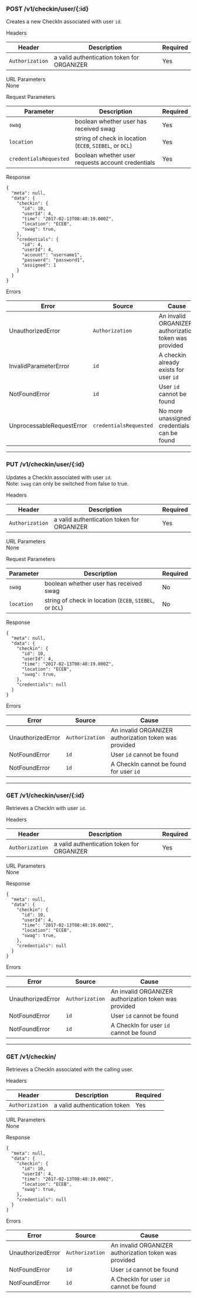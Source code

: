 ### POST /v1/checkin/user/{:id} 
Creates a new CheckIn associated with user `id`.

Headers <br />

| Header        | Description           | Required  |
| ------------- | --------------------- | --------- |
| `Authorization` | a valid authentication token for ORGANIZER| Yes |

URL Parameters <br />
None

Request Parameters <br />

| Parameter        | Description           | Required  |
| ---------------- | --------------------- | --------- |
| `swag` | boolean whether user has received swag | Yes |
| `location` | string of check in location (`ECEB`, `SIEBEL`, or `DCL`) | Yes |
| `credentialsRequested` | boolean whether user requests account credentials | Yes |


Response <br />
```
{
  "meta": null,
  "data": {
    "checkin": {
      "id": 10,
      "userId": 4,
      "time": "2017-02-13T08:48:19.000Z",
      "location": "ECEB",
      "swag": true,
    },
    "credentials": {
      "id": 4,
      "userId": 4,
      "account": "username1",
      "password": "password1",
      "assigned": 1
    }
  }
}
```
Errors <br />

| Error        | Source           | Cause  |
| ---------------- | --------------------- | --------- |
| UnauthorizedError | `Authorization` | An invalid ORGANIZER authorization token was provided |
| InvalidParameterError | `id` | A checkin already exists for user `id` |
| NotFoundError | `id` | User `id` cannot be found |
| UnprocessableRequestError | `credentialsRequested` | No more unassigned credentials can be found |

---

### PUT /v1/checkin/user/{:id} 
Updates a CheckIn associated with user `id`. <br />
Note: `swag` can only be switched from false to true. 

Headers <br />

| Header        | Description           | Required  |
| ------------- | --------------------- | --------- |
| `Authorization` | a valid authentication token for ORGANIZER| Yes |

URL Parameters <br />
None

Request Parameters <br />

| Parameter        | Description           | Required  |
| ---------------- | --------------------- | --------- |
| `swag` | boolean whether user has received swag | No |
| `location` | string of check in location (`ECEB`, `SIEBEL`, or `DCL`) | No |


Response <br />
```
{
  "meta": null,
  "data": {
    "checkin": {
      "id": 10,
      "userId": 4,
      "time": "2017-02-13T08:48:19.000Z",
      "location": "ECEB",
      "swag": true,
    },
    "credentials": null
  }
}
```
Errors <br />

| Error        | Source           | Cause  |
| ---------------- | --------------------- | --------- |
| UnauthorizedError | `Authorization` | An invalid ORGANIZER authorization token was provided |
| NotFoundError | `id` | User `id` cannot be found |
| NotFoundError | `id` | A CheckIn cannot be found for user `id` |

---

### GET /v1/checkin/user/{:id} 
Retrieves a CheckIn with user `id`.

Headers <br />

| Header        | Description           | Required  |
| ------------- | --------------------- | --------- |
| `Authorization` | a valid authentication token for ORGANIZER| Yes |

URL Parameters <br />
None

Response <br />
```
{
  "meta": null,
  "data": {
    "checkin": {
      "id": 10,
      "userId": 4,
      "time": "2017-02-13T08:48:19.000Z",
      "location": "ECEB",
      "swag": true,
    },
    "credentials": null
  }
}
```
Errors <br />

| Error        | Source           | Cause  |
| ---------------- | --------------------- | --------- |
| UnauthorizedError | `Authorization` | An invalid ORGANIZER authorization token was provided |
| NotFoundError | `id` | User `id` cannot be found |
| NotFoundError | `id` | A CheckIn for user `id` cannot be found |

---

### GET /v1/checkin/
Retrieves a CheckIn associated with the calling user.

Headers <br />

| Header        | Description           | Required  |
| ------------- | --------------------- | --------- |
| `Authorization` | a valid authentication token | Yes |

URL Parameters <br />
None

Response <br />
```
{
  "meta": null,
  "data": {
    "checkin": {
      "id": 10,
      "userId": 4,
      "time": "2017-02-13T08:48:19.000Z",
      "location": "ECEB",
      "swag": true,
    },
    "credentials": null
  }
}
```
Errors <br />

| Error        | Source           | Cause  |
| ---------------- | --------------------- | --------- |
| UnauthorizedError | `Authorization` | An invalid ORGANIZER authorization token was provided |
| NotFoundError | `id` | User `id` cannot be found |
| NotFoundError | `id` | A CheckIn for user `id` cannot be found |
